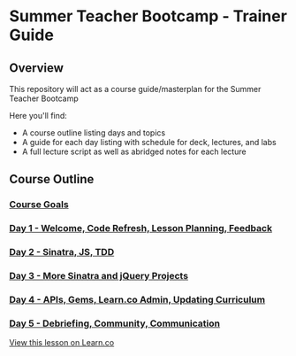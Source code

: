 # Summer Teacher Bootcamp - Trainer Guide

## Overview

This repository will act as a course guide/masterplan for the Summer Teacher Bootcamp

Here you'll find:

+ A course outline listing days and topics
+ A guide for each day listing with schedule for deck, lectures, and labs
+ A full lecture script as well as abridged notes for each lecture

## Course Outline

### [Course Goals](GOALS.md)

### [Day 1 - Welcome, Code Refresh, Lesson Planning, Feedback](day-01/)

### [Day 2 - Sinatra, JS, TDD](day-02/)

### [Day 3 - More Sinatra and jQuery Projects](day-03/)

### [Day 4 - APIs, Gems, Learn.co Admin, Updating Curriculum](day-04/)

### [Day 5 - Debriefing, Community, Communication](day-05/)
<a href='https://learn.co/lessons/summer-teacher-bootcamp-track-guide' data-visibility='hidden'>View this lesson on Learn.co</a>
